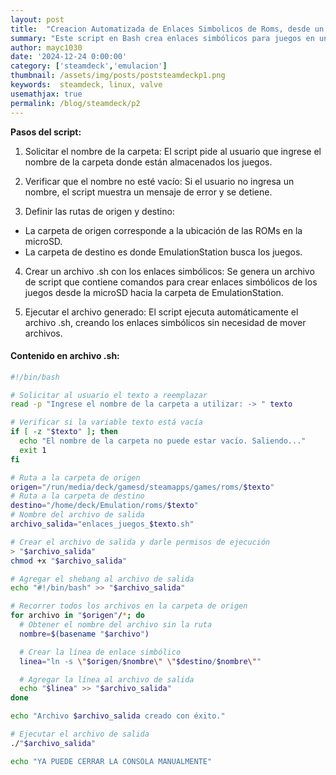 ```yaml
---
layout: post
title:  "Creacion Automatizada de Enlaces Simbolicos de Roms, desde un Disco externo a carpeta de roms en SteamDeck"
summary: "Este script en Bash crea enlaces simbólicos para juegos en una carpeta específica de EmulationStation en Steam Deck."
author: mayc1030
date: '2024-12-24 0:00:00'
category: ['steamdeck','emulacion']
thumbnail: /assets/img/posts/poststeamdeckp1.png
keywords:  steamdeck, linux, valve
usemathjax: true
permalink: /blog/steamdeck/p2
---
```


**Pasos del script:**
1. Solicitar el nombre de la carpeta:
El script pide al usuario que ingrese el nombre de la carpeta donde están almacenados los juegos.

2. Verificar que el nombre no esté vacío:
Si el usuario no ingresa un nombre, el script muestra un mensaje de error y se detiene.

3. Definir las rutas de origen y destino:
 - La carpeta de origen corresponde a la ubicación de las ROMs en la microSD.
 - La carpeta de destino es donde EmulationStation busca los juegos.

4. Crear un archivo .sh con los enlaces simbólicos:
Se genera un archivo de script que contiene comandos para crear enlaces simbólicos de los juegos desde la microSD hacia la carpeta de EmulationStation.

5. Ejecutar el archivo generado:
El script ejecuta automáticamente el archivo .sh, creando los enlaces simbólicos sin necesidad de mover archivos.

#### Contenido en archivo .sh:

```sh
#!/bin/bash

# Solicitar al usuario el texto a reemplazar
read -p "Ingrese el nombre de la carpeta a utilizar: -> " texto

# Verificar si la variable texto está vacía
if [ -z "$texto" ]; then
  echo "El nombre de la carpeta no puede estar vacío. Saliendo..."
  exit 1
fi

# Ruta a la carpeta de origen
origen="/run/media/deck/gamesd/steamapps/games/roms/$texto"
# Ruta a la carpeta de destino
destino="/home/deck/Emulation/roms/$texto"
# Nombre del archivo de salida
archivo_salida="enlaces_juegos_$texto.sh"

# Crear el archivo de salida y darle permisos de ejecución
> "$archivo_salida"
chmod +x "$archivo_salida"

# Agregar el shebang al archivo de salida
echo "#!/bin/bash" >> "$archivo_salida"

# Recorrer todos los archivos en la carpeta de origen
for archivo in "$origen"/*; do
  # Obtener el nombre del archivo sin la ruta
  nombre=$(basename "$archivo")

  # Crear la línea de enlace simbólico
  linea="ln -s \"$origen/$nombre\" \"$destino/$nombre\""

  # Agregar la línea al archivo de salida
  echo "$linea" >> "$archivo_salida"
done

echo "Archivo $archivo_salida creado con éxito."

# Ejecutar el archivo de salida
./"$archivo_salida"

echo "YA PUEDE CERRAR LA CONSOLA MANUALMENTE"
```





